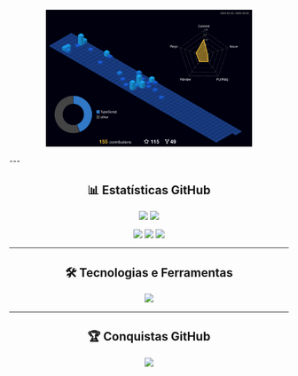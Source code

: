 <!-- Visão 3D das contribuições -->
<p align="center">
  <img src="./profile-3d-contrib/profile-night-view.svg" alt="Contribuições 3D" width="74%" />
</p>
---

<!-- Estatísticas GitHub -->
<h2 align="center">📊 Estatísticas GitHub</h2>

<p align="center">
  <img src="http://github-profile-summary-cards.vercel.app/api/cards/stats?username=DaviMattosDev&theme=algolia" />
  <img src="http://github-profile-summary-cards.vercel.app/api/cards/productive-time?username=DaviMattosDev&theme=algolia&utcOffset=-3" />
</p>

<p align="center">
  <img src="http://github-profile-summary-cards.vercel.app/api/cards/profile-details?username=DaviMattosDev&theme=algolia" />
  <img src="http://github-profile-summary-cards.vercel.app/api/cards/repos-per-language?username=DaviMattosDev&theme=algolia" />
  <img src="http://github-profile-summary-cards.vercel.app/api/cards/most-commit-language?username=DaviMattosDev&theme=algolia" />
</p>

---

<!-- Tecnologias que uso -->
<h2 align="center">🛠️ Tecnologias e Ferramentas</h2>

<p align="center">
  <a href="https://skillicons.dev">
    <img src="https://skillicons.dev/icons?i=mysql,java,javascript,nodejs,typescript,html,css,react,aws,python,git,tensorflow" />
  </a>
</p>

---

<!-- Troféus do GitHub -->
<h2 align="center">🏆 Conquistas GitHub</h2>

<p align="center">
  <img src="https://github-profile-trophy.vercel.app/?username=DaviMattosDev&row=1&column=2&theme=algolia&margin-w=15&margin-h=15"/>
</p>
